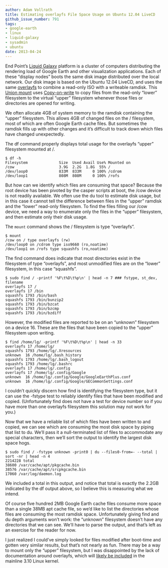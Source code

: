 ```yaml
---
author: Adam Vollrath
title: Estimating overlayfs File Space Usage on Ubuntu 12.04 LiveCD
github_issue_number: 791
tags:
- google-earth
- linux
- liquid-galaxy
- sysadmin
- ubuntu
date: 2013-04-24
---
```


End Point’s [Liquid Galaxy](http://liquidgalaxy.endpoint.com/) platform is a cluster of computers distributing the rendering load of Google Earth and other visualization applications. Each of these “display nodes” boots the same disk image distributed over the local network. Our disk image is based on the Ubuntu 12.04 LiveCD, and uses the same [overlayfs](https://git.kernel.org/cgit/linux/kernel/git/mszeredi/vfs.git/tree/Documentation/filesystems/overlayfs.txt?h=overlayfs.current) to combine a read-only ISO with a writeable ramdisk. This [Union mount](http://en.wikipedia.org/wiki/Union_mount) uses [Copy-on-write](http://en.wikipedia.org/wiki/Copy-on-write) to copy files from the read-only “lower” filesystem to the virtual “upper” filesystem whenever those files or directories are opened for writing.

We often allocate 4GB of system memory to the ramdisk containing the “upper” filesystem. This allows 4GB of changed files on the / filesystem, most of which are often Google Earth cache files. But sometimes the ramdisk fills up with other changes and it’s difficult to track down which files have changed unexpectedly.

The df command properly displays total usage for the overlayfs “upper” filesystem mounted at /.

```nohighlight
$ df -h
Filesystem              Size  Used Avail Use% Mounted on
/cow                    3.9G  2.2G  1.8G  55% /
/dev/loop0              833M  833M     0 100% /cdrom
/dev/loop1              808M  808M     0 100% /rofs
```

But how can we identify which files are consuming that space? Because the root device has been pivoted by the casper scripts at boot, the /cow device is not readily available. We often use the du tool to estimate disk usage, but in this case it cannot tell the difference between files in the “upper” ramdisk and the “lower” read-only filesystem. To find the files filling our /cow device, we need a way to enumerate only the files in the “upper” filesystem, and then estimate only their disk usage.

The `mount` command shows the / filesystem is type “overlayfs”.

```nohighlight
$ mount
/cow on / type overlayfs (rw)
/dev/loop0 on /cdrom type iso9660 (ro,noatime)
/dev/loop1 on /rofs type squashfs (ro,noatime)
```

The find command does indicate that most directories exist in the filesystem of type “overlayfs”, and most unmodified files are on the “lower” filesystem, in this case “squashfs”.

```nohighlight
$ sudo find / -printf '%F\t%D\t%p\n' | head -n 7 ### fstype, st_dev, filename
overlayfs 17 /
overlayfs 17 /bin
squashfs 1793 /bin/bash
squashfs 1793 /bin/bunzip2
squashfs 1793 /bin/bzcat
squashfs 1793 /bin/bzcmp
squashfs 1793 /bin/bzdiff
```

However, the modified files are reported to be on an “unknown” filesystem on a device 16. These are the files that have been copied to the “upper” filesystem upon writing.

```nohighlight
$ find /home/lg/ -printf '%F\t%D\t%p\n' | head -n 33
overlayfs 17 /home/lg/
squashfs 1793 /home/lg/.Xresources
unknown  16 /home/lg/.bash_history
squashfs 1793 /home/lg/.bash_logout
squashfs 1793 /home/lg/.bashrc
overlayfs 17 /home/lg/.config
overlayfs 17 /home/lg/.config/Google
unknown  16 /home/lg/.config/Google/GoogleEarthPlus.conf
unknown  16 /home/lg/.config/Google/GECommonSettings.conf
```

I couldn’t quickly discern how find is identifying the filesystem type, but it can use the -fstype test to reliably identify files that have been modified and copied. (Unfortunately find does not have a test for device number so if you have more than one overlayfs filesystem this solution may not work for you.)

Now that we have a reliable list of which files have been written to and copied, we can see which are consuming the most disk space by piping that list to du. We’ll pass it a null-terminated list of files to accommodate any special characters, then we’ll sort the output to identify the largest disk space hogs.

```nohighlight
$ sudo find / -fstype unknown -print0 | du --files0-from=- --total | sort -nr | head -n 4
2214228 total
38600 /var/cache/apt/pkgcache.bin
38576 /var/cache/apt/srcpkgcache.bin
17060 /var/log/daemon.log
```

We included a total in this output, and notice that total is exactly the 2.2GB indicated by the df output above, so I believe this is measuring what we intend.

Of course five hundred 2MB Google Earth cache files consume more space than a single 38MB apt cache file, so we’d like to list the directories whose files are consuming the most ramdisk space. Unfortunately giving find and du depth arguments won’t work: the “unknown” filesystem doesn’t have any directories that we can see. We’ll have to parse the output, and that’s left as an exercise for the reader for now.

I just realized I could’ve simply looked for files modified after boot-time and gotten very similar results, but that’s not nearly as fun. There may be a way to mount only the “upper” filesystem, but I was disappointed by the lack of documentation around overlayfs, which will [likely be included](http://lkml.indiana.edu/hypermail/linux/kernel/1303.1/02476.html) in the mainline 3.10 Linux kernel.

